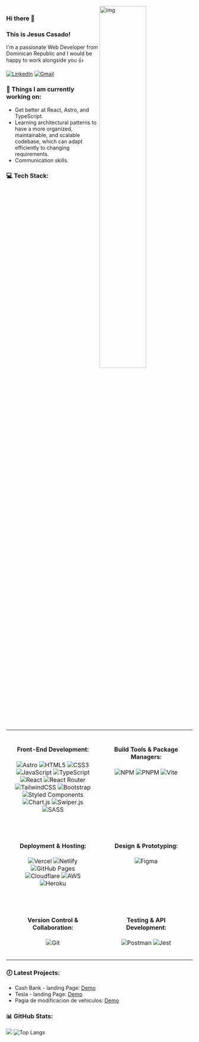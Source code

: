 <img align="right" alt="img" src="https://github.com/Casadjes/Casadjes/assets/115717042/57667c6d-ff55-4cf4-a773-975be6204ef8" width="50%" height="auto" />

<h3>Hi there 👋 </h3>
<h3>This is Jesus Casado!</h3>
<p>I'm a passionate Web Developer from Dominican Republic and I would be happy to work alongside you 👍</p>

[![LinkedIn](https://img.shields.io/badge/LinkedIn-%230077B5.svg?logo=linkedin&logoColor=white)](https://www.linkedin.com/in/jesus-e-casado-67a725279/)
[![Gmail](https://img.shields.io/badge/-Gmail-c14438?style=flat&logo=Gmail&logoColor=white)](mailto:esmilcasado901@gmail.com)

<div>
  <h3>🌱 Things I am currently working on:</h3>
  <ul>
    <li>Get better at React, Astro, and TypeScript.</li>
    <li>Learning architectural patterns to have a more organized, maintainable, and scalable codebase, which can adapt<br/> efficiently to changing requirements.</li>
    <li>Communication skills.</li>
  </ul>

 <h3>💻 Tech Stack:</h3>
<table style="border-collapse: collapse; width: 100%;">
  <colgroup>
    <col style="width: 50%;">
    <col style="width: 50%;">
  </colgroup>
  <tr>
    <td style="text-align: center; padding: 20px; vertical-align: top;">
      <h4>Front-End Development:</h4>
      <p>
        <img src="https://img.shields.io/badge/astro-%232C2052.svg?style=for-the-badge&logo=astro&logoColor=white" alt="Astro"/>
        <img src="https://img.shields.io/badge/html5-%23E34F26.svg?style=for-the-badge&logo=html5&logoColor=white" alt="HTML5"/>
        <img src="https://img.shields.io/badge/css3-%231572B6.svg?style=for-the-badge&logo=css3&logoColor=white" alt="CSS3"/>
        <img src="https://img.shields.io/badge/javascript-%23323330.svg?style=for-the-badge&logo=javascript&logoColor=%23F7DF1E" alt="JavaScript"/>
        <img src="https://img.shields.io/badge/typescript-%23007ACC.svg?style=for-the-badge&logo=typescript&logoColor=white" alt="TypeScript"/>
        <img src="https://img.shields.io/badge/react-%2320232a.svg?style=for-the-badge&logo=react&logoColor=%2361DAFB" alt="React"/>
        <img src="https://img.shields.io/badge/React_Router-CA4245?style=for-the-badge&logo=react-router&logoColor=white" alt="React Router"/>
        <img src="https://img.shields.io/badge/tailwindcss-%2338B2AC.svg?style=for-the-badge&logo=tailwind-css&logoColor=white" alt="TailwindCSS"/>
        <img src="https://img.shields.io/badge/bootstrap-%23563D7C.svg?style=for-the-badge&logo=bootstrap&logoColor=white" alt="Bootstrap"/>
        <img src="https://img.shields.io/badge/styled--components-DB7093?style=for-the-badge&logo=styled-components&logoColor=white" alt="Styled Components"/>
        <img src="https://img.shields.io/badge/chart.js-F5788D.svg?style=for-the-badge&logo=chart.js&logoColor=white" alt="Chart.js"/>
        <img src="https://img.shields.io/badge/swiper-%2300457C.svg?style=for-the-badge&logo=swiper&logoColor=white" alt="Swiper.js"/>
        <img src="https://img.shields.io/badge/SASS-hotpink.svg?style=for-the-badge&logo=SASS&logoColor=white" alt="SASS"/>
      </p>
    </td>
    <td style="text-align: center; padding: 20px; vertical-align: top;">
      <h4>Build Tools & Package Managers:</h4>
      <p>
        <img src="https://img.shields.io/badge/NPM-%23000000.svg?style=for-the-badge&logo=npm&logoColor=white" alt="NPM"/>
        <img src="https://img.shields.io/badge/pnpm-%234a4a4a.svg?style=for-the-badge&logo=pnpm&logoColor=f69220" alt="PNPM"/>
        <img src="https://img.shields.io/badge/vite-%23646CFF.svg?style=for-the-badge&logo=vite&logoColor=white" alt="Vite"/>
      </p>
    </td>
  </tr>
  <tr>
    <td style="text-align: center; padding: 20px; vertical-align: top;">
      <h4>Deployment & Hosting:</h4>
      <p>
        <img src="https://img.shields.io/badge/vercel-%23000000.svg?style=for-the-badge&logo=vercel&logoColor=white" alt="Vercel"/>
        <img src="https://img.shields.io/badge/netlify-%23000000.svg?style=for-the-badge&logo=netlify&logoColor=#00C7B7" alt="Netlify"/>
        <img src="https://img.shields.io/badge/github%20pages-121013?style=for-the-badge&logo=github&logoColor=white" alt="GitHub Pages"/>
        <img src="https://img.shields.io/badge/Cloudflare-F38020?style=for-the-badge&logo=Cloudflare&logoColor=white" alt="Cloudflare"/>
        <img src="https://img.shields.io/badge/Amazon_AWS-232F3E?style=for-the-badge&logo=amazon-aws&logoColor=white" alt="AWS"/>
        <img src="https://img.shields.io/badge/Heroku-430098?style=for-the-badge&logo=heroku&logoColor=white" alt="Heroku"/>
      </p>
    </td>
    <td style="text-align: center; padding: 20px; vertical-align: top;">
      <h4>Design & Prototyping:</h4>
      <p>
        <img src="https://img.shields.io/badge/figma-%23F24E1E.svg?style=for-the-badge&logo=figma&logoColor=white" alt="Figma"/>
      </p>
    </td>
  </tr>
  <tr>
    <td style="text-align: center; padding: 20px; vertical-align: top;">
      <h4>Version Control & Collaboration:</h4>
      <p>
        <img src="https://img.shields.io/badge/git-%23F05033.svg?style=for-the-badge&logo=git&logoColor=white" alt="Git"/>
      </p>
    </td>
    <td style="text-align: center; padding: 20px; vertical-align: top;">
  <h4>Testing & API Development:</h4>
  <p>
    <img src="https://img.shields.io/badge/Postman-FF6C37?style=for-the-badge&logo=postman&logoColor=white" alt="Postman"/>
    <img src="https://img.shields.io/badge/Jest-C21325?style=for-the-badge&logo=jest&logoColor=white" alt="Jest"/>
  </p>
</td>
  </tr>
</table>

  <h3>🕖 Latest Projects:</h3>
    <ul>
      <li>Cash Bank - landing Page: <a href="https://cash-bank.pages.dev/">Demo</a></li>
      <li>Tesla - landing Page: <a href="https://tesla-landing-rust.vercel.app/">Demo</a></li>
      <li>Pagia de modificacion de vehiculos: <a href="https://vcompany.pages.dev/">Demo</a></li>
    </ul>
  
  
  <h3>📊 GitHub Stats:</h3>

  ![](https://github-readme-stats.vercel.app/api?username=Casadjes) 
  ![Top Langs](https://github-readme-stats.vercel.app/api/top-langs/?username=Casadjes&layout=compact)
